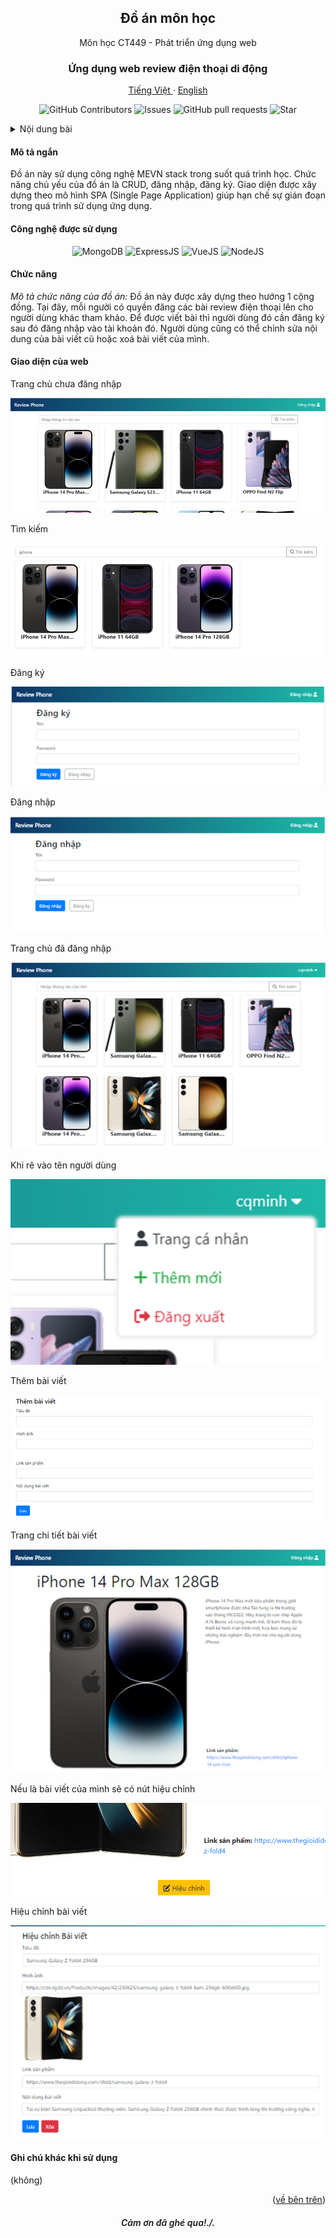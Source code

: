 <a id="readme-top"></a>
<div align="center">
  <h2 align="center">Đồ án môn học</h2>

  <p align="center">
    Môn học CT449 - Phát triển ứng dụng web
  </p>
  <h3 align="center">
    Ứng dụng web review điện thoại di động
  </h3>
  <p align="center">
    <a href="/readme.md">Tiếng Việt </a>
    ·
    <a href="/docs/readme_en.md">English</a>
  </p>
  <p align="center">
    <img alt="GitHub Contributors" src="https://img.shields.io/github/contributors/cqminh/CTU_prj_CT449_phone-review" />
    <img alt="Issues" src="https://img.shields.io/github/issues/cqminh/CTU_prj_CT449_phone-review?color=0088ff" />
    <img alt="GitHub pull requests" src="https://img.shields.io/github/issues-pr/cqminh/CTU_prj_CT449_phone-review" />
    <img alt="Star" src="https://img.shields.io/github/stars/cqminh/CTU_prj_CT449_phone-review" />
  </p>
</div>

<details>
  <summary>Nội dung bài</summary>
  <ol>
    <li><a href="#mô-tả-ngắn">Mô tả ngắn</a></li>
    <li><a href="#công-nghệ-được-sử-dụng">Công nghệ được sử dụng</a></li>
    <li>
      <a href="#chức-năng">Chức năng</a>
    </li>
    <li>
        <a href="#giao-diện-của-web">Giao diện</a>
    </li>
    <li><a href="#ghi-chú-khác-khi-sử-dụng">Ghi chú</a></li>
  </ol>
</details>

#### Mô tả ngắn
Đồ án này sử dụng công nghệ MEVN stack trong suốt quá trình học. Chức năng chủ yếu của đồ án là CRUD, đăng nhập, đăng ký. Giao diện được xây dựng theo mô hình SPA (Single Page Application) giúp hạn chế sự gián đoạn trong quá trình sử dụng ứng dụng.

#### Công nghệ được sử dụng
<div align="center">
  <p align="center">
    <img alt="MongoDB" src="https://img.shields.io/badge/MongoDB-55AD47?logo=mongodb&logoColor=white" />
    <img alt="ExpressJS" src="https://img.shields.io/badge/ExpressJS-FFFFFF?logo=express&logoColor=black" />
    <img alt="VueJS" src="https://img.shields.io/badge/VueJS-47BA87?logo=vuedotjs&logoColor=white" />
    <img alt="NodeJS" src="https://img.shields.io/badge/NodeJS-6DA268?logo=nodedotjs&logoColor=white" />
  </p>
</div>

#### Chức năng
*Mô tả chức năng của đồ án:*
Đồ án này được xây dựng theo hướng 1 cộng đồng. Tại đây, mỗi người có quyền đăng các bài review điện thoại lên cho người dùng khác tham khảo. Để được viết bài thì người dùng đó cần đăng ký sau đó đăng nhập vào tài khoản đó. Người dùng cũng có thể chỉnh sửa nội dung của bài viết cũ hoặc xoá bài viết của mình.

#### Giao diện của web

Trang chủ chưa đăng nhập

![general](/screenshot/ss1.png)

Tìm kiếm

![general](/screenshot/ss10.png)

Đăng ký

![general](/screenshot/ss3.png)

Đăng nhập

![general](/screenshot/ss4.png)

Trang chủ đã đăng nhập

![general](/screenshot/ss9.png)

Khi rê vào tên người dùng

![general](/screenshot/ss5.png)

Thêm bài viết

![general](/screenshot/ss6.png)

Trang chi tiết bài viết

![general](/screenshot/ss2.png)

Nếu là bài viết của mình sẽ có nút hiệu chỉnh

![general](/screenshot/ss7.png)

Hiệu chỉnh bài viết

![general](/screenshot/ss8.png)

#### Ghi chú khác khi sử dụng
(không)

<p align="right">(<a href="#readme-top">về bên trên</a>)</p>

<h6 align="center" style="font-weight: 600;">Cảm ơn đã ghé qua!./.</h6>
